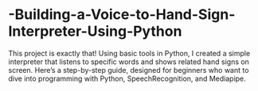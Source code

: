 # -Building-a-Voice-to-Hand-Sign-Interpreter-Using-Python
This project is exactly that! Using basic tools in Python, I created a simple interpreter that listens to specific words and shows related hand signs on screen. Here’s a step-by-step guide, designed for beginners who want to dive into programming with Python, SpeechRecognition, and Mediapipe.
